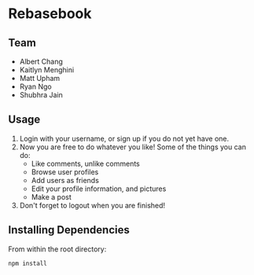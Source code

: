 # Rebasebook

## Team

  - Albert Chang
  - Kaitlyn Menghini
  - Matt Upham
  - Ryan Ngo
  - Shubhra Jain

## Usage

1. Login with your username, or sign up if you do not yet have one.
2. Now you are free to do whatever you like!  Some of the things you can do:
   * Like comments, unlike comments
   * Browse user profiles
   * Add users as friends
   * Edit your profile information, and pictures
   * Make a post
3. Don't forget to logout when you are finished!

## Installing Dependencies

From within the root directory:

```sh
npm install
```
